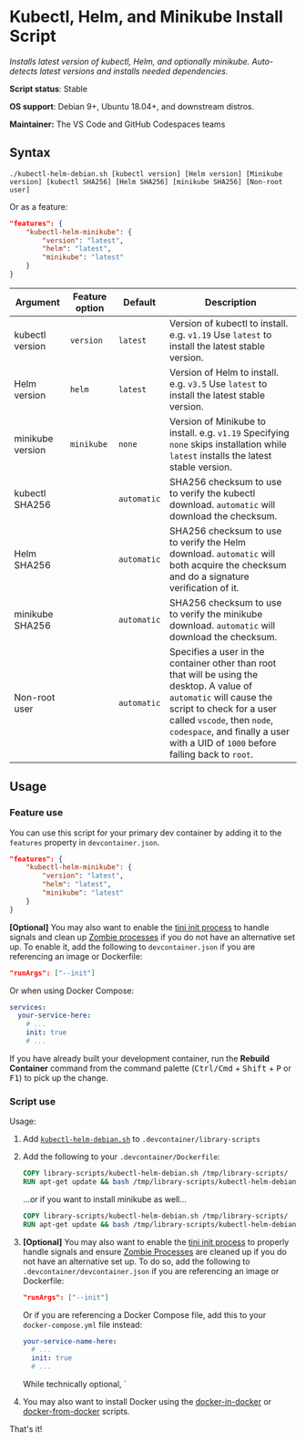 # Kubectl, Helm, and Minikube Install Script

*Installs latest version of kubectl, Helm, and optionally minikube. Auto-detects latest versions and installs needed dependencies.*

**Script status**: Stable

**OS support**: Debian 9+, Ubuntu 18.04+, and downstream distros.

**Maintainer:** The VS Code and GitHub Codespaces teams

## Syntax

```text
./kubectl-helm-debian.sh [kubectl version] [Helm version] [Minikube version] [kubectl SHA256] [Helm SHA256] [minikube SHA256] [Non-root user]
```

Or as a feature:

```json
"features": {
    "kubectl-helm-minikube": {
        "version": "latest",
        "helm": "latest",
        "minikube": "latest"
    }
}
```

|Argument| Feature option |Default|Description|
|--------|----------------|-------|-----------|
|kubectl version| `version` | `latest`| Version of kubectl to install. e.g. `v1.19` Use `latest` to install the latest stable version. |
|Helm version|`helm`|`latest`| Version of Helm to install. e.g. `v3.5` Use `latest` to install the latest stable version. |
|minikube version| `minikube`| `none`| Version of Minikube to install. e.g. `v1.19` Specifying `none` skips installation while `latest` installs the latest stable version.  |
|kubectl SHA256| | `automatic`| SHA256 checksum to use to verify the kubectl download. `automatic` will download the checksum. |
|Helm SHA256| | `automatic`| SHA256 checksum to use to verify the Helm download. `automatic` will both acquire the checksum and do a signature verification of it. |
|minikube SHA256| | `automatic`| SHA256 checksum to use to verify the minikube download. `automatic` will download the checksum. |
|Non-root user| | `automatic`| Specifies a user in the container other than root that will be using the desktop. A value of `automatic` will cause the script to check for a user called `vscode`, then `node`, `codespace`, and finally a user with a UID of `1000` before falling back to `root`. |

## Usage

### Feature use

You can use this script for your primary dev container by adding it to the `features` property in `devcontainer.json`.

```json
"features": {
    "kubectl-helm-minikube": {
        "version": "latest",
        "helm": "latest",
        "minikube": "latest"
    }
}
```

**[Optional]** You may also want to enable the [tini init process](https://docs.docker.com/engine/reference/run/#specify-an-init-process) to handle signals and clean up [Zombie processes](https://en.wikipedia.org/wiki/Zombie_process) if you do not have an alternative set up. To enable it, add the following to `devcontainer.json` if you are referencing an image or Dockerfile:

```json
"runArgs": ["--init"]
```

Or when using Docker Compose:

```yaml
services:
  your-service-here:
    # ...
    init: true
    # ...
```

If you have already built your development container, run the **Rebuild Container** command from the command palette (<kbd>Ctrl/Cmd</kbd> + <kbd>Shift</kbd> + <kbd>P</kbd> or <kbd>F1</kbd>) to pick up the change.

### Script use

Usage:

1. Add [`kubectl-helm-debian.sh`](../kubectl-helm-debian.sh) to `.devcontainer/library-scripts`

2. Add the following to your `.devcontainer/Dockerfile`:

    ```Dockerfile
    COPY library-scripts/kubectl-helm-debian.sh /tmp/library-scripts/
    RUN apt-get update && bash /tmp/library-scripts/kubectl-helm-debian.sh
    ```

    ...or if you want to install minikube as well...

    ```Dockerfile
    COPY library-scripts/kubectl-helm-debian.sh /tmp/library-scripts/
    RUN apt-get update && bash /tmp/library-scripts/kubectl-helm-debian.sh latest latest latest
    ```

3. **[Optional]** You may also want to enable the [tini init process](https://docs.docker.com/engine/reference/run/#specify-an-init-process) to properly handle signals and ensure [Zombie Processes](https://en.wikipedia.org/wiki/Zombie_process) are cleaned up if you do not have an alternative set up. To do so, add the following to `.devcontainer/devcontainer.json` if you are referencing an image or Dockerfile:

    ```json
    "runArgs": ["--init"]
    ```

    Or if you are referencing a Docker Compose file, add this to your `docker-compose.yml` file instead:
    
    ```yaml
    your-service-name-here:
      # ...
      init: true
      # ...
    ```

    While technically optional, `

3. You may also want to install Docker using the [docker-in-docker](docker-in-docker.md) or [docker-from-docker](docker.md) scripts.

That's it!
